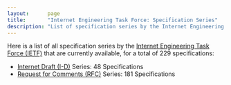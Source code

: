 ```yaml
---
layout:      page
title:       "Internet Engineering Task Force: Specification Series"
description: "List of specification series by the Internet Engineering Task Force (IETF/)"
---
```


Here is a list of all specification series by the [Internet Engineering Task Force (IETF)](http://www.ietf.org/) that are currently available, for a total of 229 specifications:

  * [Internet Draft (I-D)](I-D/) Series: 48 Specifications
  * [Request for Comments (RFC)](RFC/) Series: 181 Specifications
